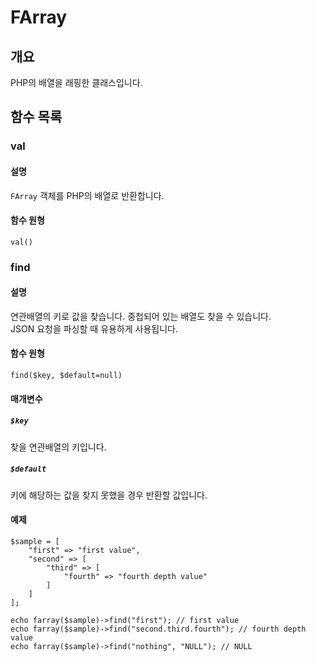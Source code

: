 # FArray
## 개요
PHP의 배열을 래핑한 클래스입니다.

## 함수 목록
### val
#### 설명
`FArray` 객체를 PHP의 배열로 반환합니다.
#### 함수 원형
```
val()
```

### find
#### 설명
연관배열의 키로 값을 찾습니다. 중첩되어 있는 배열도 찾을 수 있습니다.  
JSON 요청을 파싱할 때 유용하게 사용됩니다.

#### 함수 원형
```
find($key, $default=null)
```

#### 매개변수
##### `$key`
찾을 연관배열의 키입니다.

##### `$default`
키에 해당하는 값을 찾지 못했을 경우 반환할 값입니다.

#### 예제
```
$sample = [
    "first" => "first value",
    "second" => [
        "third" => [
            "fourth" => "fourth depth value"
        ]
    ]
];

echo farray($sample)->find("first"); // first value
echo farray($sample)->find("second.third.fourth"); // fourth depth value
echo farray($sample)->find("nothing", "NULL"); // NULL
```


